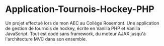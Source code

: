 # Application-Tournois-Hockey-PHP
 Un projet effectué lors de mon AEC au Collège Rosemont. Une application de gestion de tournois de hockey, écrite en Vanilla PHP et Vanilla JavaScript. Tout est codé sans framework, du moteur AJAX jusqu'à l'architecture MVC dans son ensemble.
